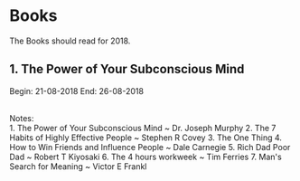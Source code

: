 # Books
The Books should read for 2018.

## 1. The Power of Your Subconscious Mind
Begin: 21-08-2018
End: 26-08-2018

</br>
Notes:</br>
1. The Power of Your Subconscious Mind ~ Dr. Joseph Murphy
2. The 7 Habits of Highly Effective People ~ Stephen R Covey
3. The One Thing
4. How to Win Friends and Influence People ~ Dale Carnegie
5. Rich Dad Poor Dad ~ Robert T Kiyosaki
6. The 4 hours workweek ~ Tim Ferries
7. Man's Search for Meaning ~ Victor E Frankl
